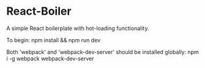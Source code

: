 # React-Boiler

A simple React boilerplate with hot-loading functionality.

To begin:
npm install && npm run dev

Both 'webpack' and 'webpack-dev-server' should be installed globally: npm i -g webpack webpack-dev-server
